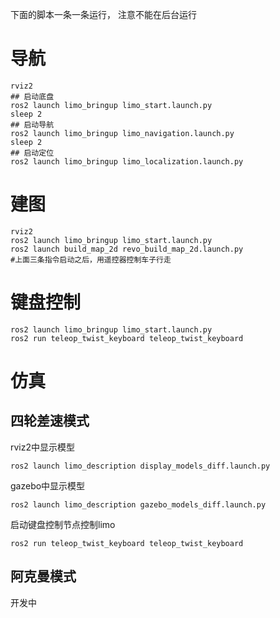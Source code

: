 
下面的脚本一条一条运行， 注意不能在后台运行

# 导航

```shell
rviz2
## 启动底盘
ros2 launch limo_bringup limo_start.launch.py
sleep 2
## 启动导航
ros2 launch limo_bringup limo_navigation.launch.py
sleep 2
## 启动定位
ros2 launch limo_bringup limo_localization.launch.py
```

# 建图

```shell
rviz2
ros2 launch limo_bringup limo_start.launch.py
ros2 launch build_map_2d revo_build_map_2d.launch.py
#上面三条指令启动之后，用遥控器控制车子行走
```


# 键盘控制

```shell
ros2 launch limo_bringup limo_start.launch.py
ros2 run teleop_twist_keyboard teleop_twist_keyboard
```

# 仿真

## 四轮差速模式

rviz2中显示模型

```
ros2 launch limo_description display_models_diff.launch.py 
```

gazebo中显示模型

```
ros2 launch limo_description gazebo_models_diff.launch.py 
```

启动键盘控制节点控制limo

```
ros2 run teleop_twist_keyboard teleop_twist_keyboard
```

## 阿克曼模式

开发中





